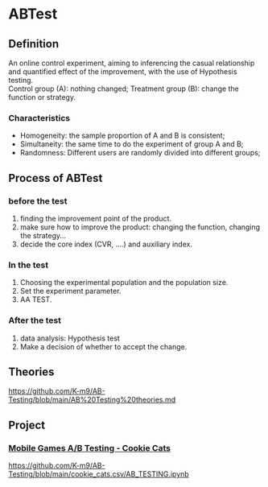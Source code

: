 # ABTest
## Definition
An online control experiment, aiming to inferencing the casual relationship and quantified effect of the improvement, with the use of Hypothesis testing.<br />
Control group (A): nothing changed; Treatment group (B): change the function or strategy.
### Characteristics
- Homogeneity: the sample proportion of A and B is consistent;
- Simultaneity: the same time to do the experiment of group A and B;
- Randomness: Different users are randomly divided into different groups;
## Process of  ABTest
### before the test
1. finding the improvement point of the product.
2. make sure how to improve the product: changing the function, changing the strategy...
3. decide the core index (CVR, ....) and auxiliary index.
### In the test
1. Choosing the experimental population and the population size.
2. Set the experiment parameter.
3. AA TEST.
### After the test
1. data analysis: Hypothesis test
2. Make a decision of whether to accept the change.

## Theories
https://github.com/K-m9/AB-Testing/blob/main/AB%20Testing%20theories.md

## Project
### [Mobile Games A/B Testing - Cookie Cats](https://www.kaggle.com/datasets/mursideyarkin/mobile-games-ab-testing-cookie-cats)
https://github.com/K-m9/AB-Testing/blob/main/cookie_cats.csv/AB_TESTING.ipynb
